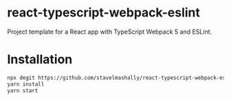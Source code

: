 # react-typescript-webpack-eslint
Project template for a React app with TypeScript Webpack 5 and ESLint.

# Installation
```bash
npx degit https://github.com/stavelmashally/react-typescript-webpack-eslint react-typescript-app
yarn install
yarn start
```

